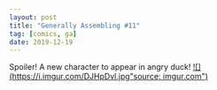 ```yaml
---
layout: post
title: "Generally Assembling #11"
tag: [comics, ga]
date: 2019-12-19
---
```

<!-- #75 -->
Spoiler! A new character to appear in angry duck!
[![](https://i.imgur.com/DJHpDvl.jpg"source: imgur.com")](https://i.imgur.com/DJHpDvl.jpg)
